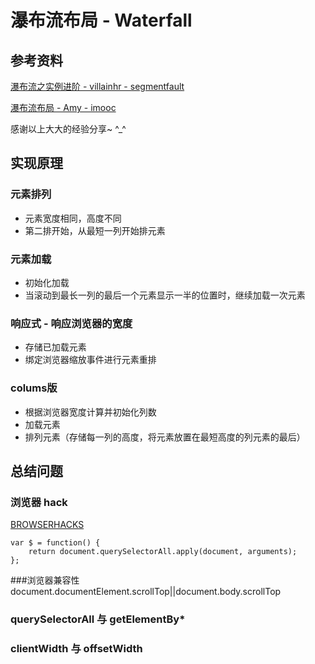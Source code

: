# 瀑布流布局 - Waterfall

## 参考资料

[瀑布流之实例进阶 - villainhr - segmentfault](https://segmentfault.com/a/1190000004385117#articleHeader0)

[瀑布流布局 - Amy - imooc](https://www.imooc.com/learn/101)

感谢以上大大的经验分享~ ^_^

## 实现原理

### 元素排列 
- 元素宽度相同，高度不同
- 第二排开始，从最短一列开始排元素

### 元素加载
- 初始化加载
- 当滚动到最长一列的最后一个元素显示一半的位置时，继续加载一次元素

### 响应式 - 响应浏览器的宽度
- 存储已加载元素
- 绑定浏览器缩放事件进行元素重排

### colums版
- 根据浏览器宽度计算并初始化列数
- 加载元素
- 排列元素（存储每一列的高度，将元素放置在最短高度的列元素的最后）

## 总结问题

### 浏览器 hack 
[BROWSERHACKS](http://browserhacks.com/)

    var $ = function() {
    	return document.querySelectorAll.apply(document, arguments);
    };

###浏览器兼容性
    document.documentElement.scrollTop||document.body.scrollTop

### querySelectorAll 与 getElementBy* 

### clientWidth 与 offsetWidth

